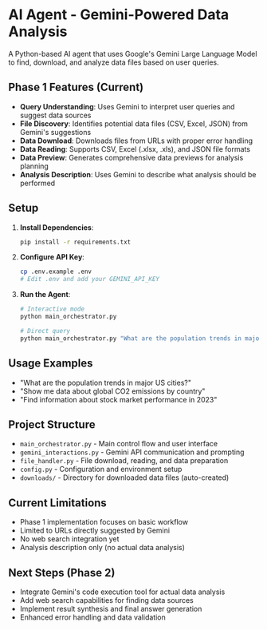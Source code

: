 # AI Agent - Gemini-Powered Data Analysis

A Python-based AI agent that uses Google's Gemini Large Language Model to find, download, and analyze data files based on user queries.

## Phase 1 Features (Current)

- **Query Understanding**: Uses Gemini to interpret user queries and suggest data sources
- **File Discovery**: Identifies potential data files (CSV, Excel, JSON) from Gemini's suggestions
- **Data Download**: Downloads files from URLs with proper error handling
- **Data Reading**: Supports CSV, Excel (.xlsx, .xls), and JSON file formats
- **Data Preview**: Generates comprehensive data previews for analysis planning
- **Analysis Description**: Uses Gemini to describe what analysis should be performed

## Setup

1. **Install Dependencies**:
   ```bash
   pip install -r requirements.txt
   ```

2. **Configure API Key**:
   ```bash
   cp .env.example .env
   # Edit .env and add your GEMINI_API_KEY
   ```

3. **Run the Agent**:
   ```bash
   # Interactive mode
   python main_orchestrator.py
   
   # Direct query
   python main_orchestrator.py "What are the population trends in major US cities?"
   ```

## Usage Examples

- "What are the population trends in major US cities?"
- "Show me data about global CO2 emissions by country"
- "Find information about stock market performance in 2023"

## Project Structure

- `main_orchestrator.py` - Main control flow and user interface
- `gemini_interactions.py` - Gemini API communication and prompting
- `file_handler.py` - File download, reading, and data preparation
- `config.py` - Configuration and environment setup
- `downloads/` - Directory for downloaded data files (auto-created)

## Current Limitations

- Phase 1 implementation focuses on basic workflow
- Limited to URLs directly suggested by Gemini
- No web search integration yet
- Analysis description only (no actual data analysis)

## Next Steps (Phase 2)

- Integrate Gemini's code execution tool for actual data analysis
- Add web search capabilities for finding data sources
- Implement result synthesis and final answer generation
- Enhanced error handling and data validation